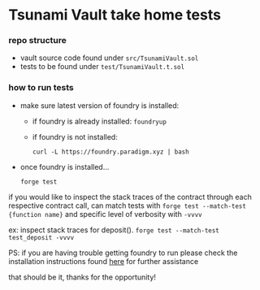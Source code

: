 # Tsunami Vault take home tests

### repo structure

-   vault source code found under `src/TsunamiVault.sol`
-   tests to be found under `test/TsunamiVault.t.sol`

### how to run tests

-   make sure latest version of foundry is installed:
    -   if foundry is already installed: `foundryup`
    -   if foundry is not installed:

        ```
        curl -L https://foundry.paradigm.xyz | bash
    
        ```
- once foundry is installed...
    ```
    forge test

    ```

if you would like to inspect the stack traces of the contract through each respective contract call, can match tests with `forge test --match-test {function name}` and specific level of verbosity with `-vvvv`

ex: inspect stack traces for deposit(). `forge test --match-test test_deposit -vvvv`


PS: if you are having trouble getting foundry to run please check the installation instructions found [here](https://book.getfoundry.sh/getting-started/installation) for further assistance 


that should be it, thanks for the opportunity!
